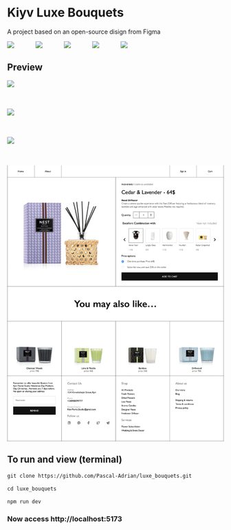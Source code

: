 <h1>Kiyv Luxe Bouquets</h1>
<p>A project based on an open-source disign from Figma</p>
<div style="display: flex; gap: 50px">
  <a href="https://skillicons.dev">
    <img src="https://skillicons.dev/icons?i=html,css" />
  </a>
  <a href="https://skillicons.dev">
    <img src="https://skillicons.dev/icons?i=js,ts" />
  </a>
  <a href="https://skillicons.dev">
    <img src="https://skillicons.dev/icons?i=react" />
  </a>
  <a href="https://skillicons.dev">
    <img src="https://skillicons.dev/icons?i=sass" />
  </a>
  <a href="https://skillicons.dev">
    <img src="https://skillicons.dev/icons?i=figma" />
  </a>
</div>

<h2>Preview</h2>
<div style="display: flex; flex-direction: column; gap: 50px">
    <img src="README/HomePage.png" />
    <img src="README/About.png" />
    <img src="README/Shop.png" />
    <img src="README/Product.png" />
</div>

<h2>To run and view (terminal)</h2>

```
git clone https://github.com/Pascal-Adrian/luxe_bouquets.git
```

```
cd luxe_bouquets
```

```
npm run dev
```

### Now access http://localhost:5173
